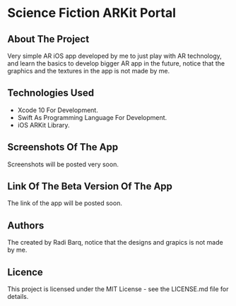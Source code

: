 <h1>Science Fiction ARKit Portal</h1>

<h2>About The Project</h2>
<p>Very simple AR iOS app developed by me to just play with AR technology, and learn the basics to develop bigger AR app in the future, notice that the graphics and the textures in the app is not made by me.</p>

<h2>Technologies Used</h2>
<ul>
  <li>Xcode 10 For Development.</li>
  <li>Swift As Programming Language For Development.</li>
  <li>iOS ARKit Library.</li>
</ul>

<h2>Screenshots Of The App</h2>
<p>Screenshots will be posted very soon.</p>

<h2>Link Of The Beta Version Of The App</h2>
<p>The link of the app will be posted soon.</p>

<h2>Authors</h2>
<p>The created by Radi Barq, notice that the designs and grapics is not made by me.</p>

<h2>Licence</h2>
<p>This project is licensed under the MIT License - see the LICENSE.md file for details.</p>
